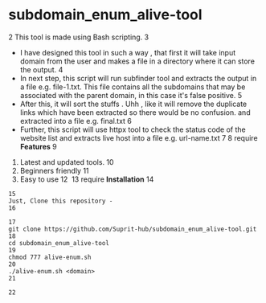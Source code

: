 # subdomain_enum_alive-tool
2
This tool is made using Bash scripting.
3
- I have designed this tool in such a way , that first it will take input domain from the user and makes a file in a directory where it can store the output.
4
- In next step, this script will run subfinder tool and extracts the output in a file e.g. file-1.txt. This file contains all the subdomains that may be associated with the parent domain, in this case it's false positive.
5
- After this, it will sort the stuffs . Uhh , like it will remove the duplicate links which have been extracted so there would be no confusion. and extracted into a file e.g. final.txt
6
- Further, this script will use httpx tool to check the status code of the website list and extracts live host into a file e.g. url-name.txt 
7
​
8
require **Features**
9
1) Latest and updated tools.
10
2) Beginners friendly
11
3) Easy to use
12
​
13
require **Installation**
14
```
15
Just, Clone this repository -
16
​
17
git clone https://github.com/Suprit-hub/subdomain_enum_alive-tool.git
18
cd subdomain_enum_alive-tool
19
chmod 777 alive-enum.sh
20
./alive-enum.sh <domain>
21
​
22
```
